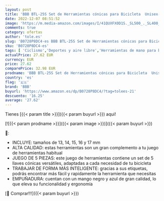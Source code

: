 ```yaml
---
layout: post
title: 'BBB BTL-25S Set de Herramientas cónicas para Bicicleta  Unisex-Adult  Black/Blue  Tallas  13/14/15/16/17 '
date: 2022-12-07 08:51:52
image: 'https://m.media-amazon.com/images/I/41QUXFX0D1S._SL500_._SL400_.jpg'
comments: true
category: ofertas
author: 'tole.es'
slug: 'B0728P8DC4-es BBB BTL-25S Set de Herramientas cónicas para Bicicleta...'
sku: 'B0728P8DC4-es'
tags: [ 'Ciclismo','Deportes y aire libre','Herramientas de mano para bicicletas','Herramientas y equipo para bicicletas','Ropa y equipo para deportes','bbb','bicicleta','🇪🇸', ]
actualPrice: 27.62 EUR
currency: EUR
price: 27.62
comparePrice: 32.98 EUR
prodname: 'BBB BTL-25S Set de Herramientas cónicas para Bicicleta  Unisex-Adult  Black/Blue  Tallas  13/14/15/16/17 '
country: 'es'
flag: '🇪🇸'
brand: 'BBB'
buyurl: 'https://www.amazon.es/dp/B0728P8DC4/?tag=tolees-21'
descuento: '16.25'
average: '27.62'
---
```


Tienes [{{< param title >}}]({{< param buyurl >}}) aqui!

[![{{< param prodname >}}]({{< param image >}})]({{< param buyurl >}})

🔎:

- INCLUYE: tamaños de 13, 14, 15, 16 y 17 mm
- ALTA CALIDAD: estas herramientas son un gran complemento a tu juego de herramientas habitual
- JUEGO DE 5 PIEZAS: este juego de herramientas contiene un set de 5 llaves cónicas versátiles, adaptadas a cada necesidad de tu bicicleta
- TRABAJAR DE FORMA MÁS INTELIGENTE: gracias a sus etiquetas, podrás encontrar más fácil y rapidamente la herramienta que necesitas
- EMPUÑADURA: cuentan con un mango negro y azul de gran calidad, lo que eleva su funcionalidad y ergonomía

[🛒 Comprar!!!]({{< param buyurl >}})
